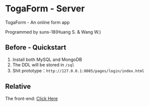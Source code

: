 # TogaForm - Server
TogaForm - An online form app

Programmed by suns-18(Huang S. & Wang W.)

## Before - Quickstart
1. Install both MySQL and MongoDB
2. The DDL will be stored in `/sql`
3. Shit prototype：`http://127.0.0.1:8085/pages/login/index.html`

## Relative
The front-end: [Click Here](https://github.com/suns-18/TogaForm-Front/)